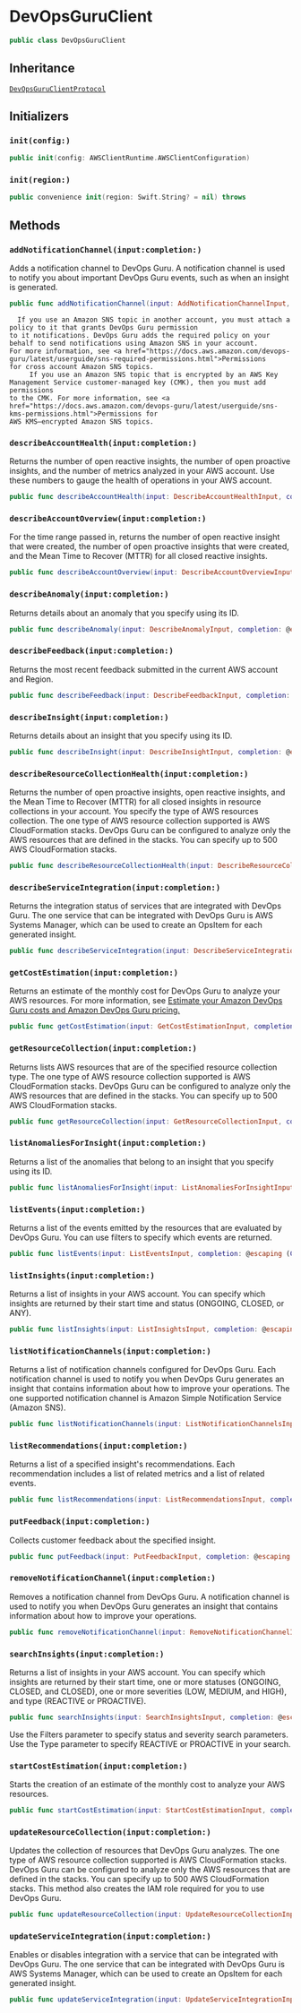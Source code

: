 # DevOpsGuruClient

``` swift
public class DevOpsGuruClient 
```

## Inheritance

[`DevOpsGuruClientProtocol`](/aws-sdk-swift/reference/0.x/AWSDevOpsGuru/DevOpsGuruClientProtocol)

## Initializers

### `init(config:)`

``` swift
public init(config: AWSClientRuntime.AWSClientConfiguration) 
```

### `init(region:)`

``` swift
public convenience init(region: Swift.String? = nil) throws 
```

## Methods

### `addNotificationChannel(input:completion:)`

Adds a notification channel to DevOps Guru. A notification channel is used to notify you about important DevOps Guru events, such as when an insight is generated.

``` swift
public func addNotificationChannel(input: AddNotificationChannelInput, completion: @escaping (ClientRuntime.SdkResult<AddNotificationChannelOutputResponse, AddNotificationChannelOutputError>) -> Void)
```

``` 
  If you use an Amazon SNS topic in another account, you must attach a policy to it that grants DevOps Guru permission
to it notifications. DevOps Guru adds the required policy on your behalf to send notifications using Amazon SNS in your account.
For more information, see <a href="https://docs.aws.amazon.com/devops-guru/latest/userguide/sns-required-permissions.html">Permissions
for cross account Amazon SNS topics.
     If you use an Amazon SNS topic that is encrypted by an AWS Key Management Service customer-managed key (CMK), then you must add permissions
to the CMK. For more information, see <a href="https://docs.aws.amazon.com/devops-guru/latest/userguide/sns-kms-permissions.html">Permissions for
AWS KMS–encrypted Amazon SNS topics.
```

### `describeAccountHealth(input:completion:)`

Returns the number of open reactive insights, the number of open proactive insights, and the number of metrics analyzed in your AWS account.
Use these numbers to gauge the health of operations in your AWS account.

``` swift
public func describeAccountHealth(input: DescribeAccountHealthInput, completion: @escaping (ClientRuntime.SdkResult<DescribeAccountHealthOutputResponse, DescribeAccountHealthOutputError>) -> Void)
```

### `describeAccountOverview(input:completion:)`

For the time range passed in, returns the number of open reactive insight that were created, the number of open proactive insights
that were created, and the Mean Time to Recover (MTTR) for all closed reactive insights.

``` swift
public func describeAccountOverview(input: DescribeAccountOverviewInput, completion: @escaping (ClientRuntime.SdkResult<DescribeAccountOverviewOutputResponse, DescribeAccountOverviewOutputError>) -> Void)
```

### `describeAnomaly(input:completion:)`

Returns details about an anomaly that you specify using its ID.

``` swift
public func describeAnomaly(input: DescribeAnomalyInput, completion: @escaping (ClientRuntime.SdkResult<DescribeAnomalyOutputResponse, DescribeAnomalyOutputError>) -> Void)
```

### `describeFeedback(input:completion:)`

Returns the most recent feedback submitted in the current AWS account and Region.

``` swift
public func describeFeedback(input: DescribeFeedbackInput, completion: @escaping (ClientRuntime.SdkResult<DescribeFeedbackOutputResponse, DescribeFeedbackOutputError>) -> Void)
```

### `describeInsight(input:completion:)`

Returns details about an insight that you specify using its ID.

``` swift
public func describeInsight(input: DescribeInsightInput, completion: @escaping (ClientRuntime.SdkResult<DescribeInsightOutputResponse, DescribeInsightOutputError>) -> Void)
```

### `describeResourceCollectionHealth(input:completion:)`

Returns the number of open proactive insights, open reactive insights, and the Mean Time to Recover (MTTR) for all closed insights in
resource collections in your account. You specify the type of AWS resources collection. The one type of AWS resource collection supported is AWS CloudFormation stacks. DevOps Guru can be configured to analyze
only the AWS resources that are defined in the stacks. You can specify up to 500 AWS CloudFormation stacks.

``` swift
public func describeResourceCollectionHealth(input: DescribeResourceCollectionHealthInput, completion: @escaping (ClientRuntime.SdkResult<DescribeResourceCollectionHealthOutputResponse, DescribeResourceCollectionHealthOutputError>) -> Void)
```

### `describeServiceIntegration(input:completion:)`

Returns the integration status of services that are integrated with DevOps Guru.
The one service that can be integrated with DevOps Guru
is AWS Systems Manager, which can be used to create an OpsItem for each generated insight.

``` swift
public func describeServiceIntegration(input: DescribeServiceIntegrationInput, completion: @escaping (ClientRuntime.SdkResult<DescribeServiceIntegrationOutputResponse, DescribeServiceIntegrationOutputError>) -> Void)
```

### `getCostEstimation(input:completion:)`

Returns an estimate of the monthly cost for DevOps Guru to analyze your AWS resources.
For more information,
see <a href="https:​//docs.aws.amazon.com/devops-guru/latest/userguide/cost-estimate.html">Estimate your
Amazon DevOps Guru costs and
<a href="http:​//aws.amazon.com/devops-guru/pricing/">Amazon DevOps Guru pricing.

``` swift
public func getCostEstimation(input: GetCostEstimationInput, completion: @escaping (ClientRuntime.SdkResult<GetCostEstimationOutputResponse, GetCostEstimationOutputError>) -> Void)
```

### `getResourceCollection(input:completion:)`

Returns lists AWS resources that are of the specified resource collection type. The one type of AWS resource collection supported is AWS CloudFormation stacks. DevOps Guru can be configured to analyze
only the AWS resources that are defined in the stacks. You can specify up to 500 AWS CloudFormation stacks.

``` swift
public func getResourceCollection(input: GetResourceCollectionInput, completion: @escaping (ClientRuntime.SdkResult<GetResourceCollectionOutputResponse, GetResourceCollectionOutputError>) -> Void)
```

### `listAnomaliesForInsight(input:completion:)`

Returns a list of the anomalies that belong to an insight that you specify using its ID.

``` swift
public func listAnomaliesForInsight(input: ListAnomaliesForInsightInput, completion: @escaping (ClientRuntime.SdkResult<ListAnomaliesForInsightOutputResponse, ListAnomaliesForInsightOutputError>) -> Void)
```

### `listEvents(input:completion:)`

Returns a list of the events emitted by the resources that are evaluated by DevOps Guru. You can use filters to specify which events are returned.

``` swift
public func listEvents(input: ListEventsInput, completion: @escaping (ClientRuntime.SdkResult<ListEventsOutputResponse, ListEventsOutputError>) -> Void)
```

### `listInsights(input:completion:)`

Returns a list of insights in your AWS account. You can specify which insights are returned by their start time and
status (ONGOING, CLOSED, or ANY).

``` swift
public func listInsights(input: ListInsightsInput, completion: @escaping (ClientRuntime.SdkResult<ListInsightsOutputResponse, ListInsightsOutputError>) -> Void)
```

### `listNotificationChannels(input:completion:)`

Returns a list of notification channels configured for DevOps Guru. Each notification channel is used to notify you when
DevOps Guru generates an insight that contains information about how to improve your operations. The one
supported notification channel is Amazon Simple Notification Service (Amazon SNS).

``` swift
public func listNotificationChannels(input: ListNotificationChannelsInput, completion: @escaping (ClientRuntime.SdkResult<ListNotificationChannelsOutputResponse, ListNotificationChannelsOutputError>) -> Void)
```

### `listRecommendations(input:completion:)`

Returns a list of a specified insight's recommendations. Each recommendation includes a list of related metrics and a list of related events.

``` swift
public func listRecommendations(input: ListRecommendationsInput, completion: @escaping (ClientRuntime.SdkResult<ListRecommendationsOutputResponse, ListRecommendationsOutputError>) -> Void)
```

### `putFeedback(input:completion:)`

Collects customer feedback about the specified insight.

``` swift
public func putFeedback(input: PutFeedbackInput, completion: @escaping (ClientRuntime.SdkResult<PutFeedbackOutputResponse, PutFeedbackOutputError>) -> Void)
```

### `removeNotificationChannel(input:completion:)`

Removes a notification channel from DevOps Guru. A notification channel is used to notify you when DevOps Guru generates an insight
that contains information about how to improve your operations.

``` swift
public func removeNotificationChannel(input: RemoveNotificationChannelInput, completion: @escaping (ClientRuntime.SdkResult<RemoveNotificationChannelOutputResponse, RemoveNotificationChannelOutputError>) -> Void)
```

### `searchInsights(input:completion:)`

Returns a list of insights in your AWS account. You can specify which insights are returned by their start time, one or more statuses
(ONGOING, CLOSED, and CLOSED), one or more severities (LOW, MEDIUM,
and HIGH), and type (REACTIVE or PROACTIVE).

``` swift
public func searchInsights(input: SearchInsightsInput, completion: @escaping (ClientRuntime.SdkResult<SearchInsightsOutputResponse, SearchInsightsOutputError>) -> Void)
```

Use the Filters parameter to specify status and severity
search parameters. Use the Type parameter to specify REACTIVE or PROACTIVE in your search.

### `startCostEstimation(input:completion:)`

Starts the creation of an estimate of the monthly cost to analyze your AWS resources.

``` swift
public func startCostEstimation(input: StartCostEstimationInput, completion: @escaping (ClientRuntime.SdkResult<StartCostEstimationOutputResponse, StartCostEstimationOutputError>) -> Void)
```

### `updateResourceCollection(input:completion:)`

Updates the collection of resources that DevOps Guru analyzes.
The one type of AWS resource collection supported is AWS CloudFormation stacks. DevOps Guru can be configured to analyze
only the AWS resources that are defined in the stacks. You can specify up to 500 AWS CloudFormation stacks. This method also creates the IAM role required for you
to use DevOps Guru.

``` swift
public func updateResourceCollection(input: UpdateResourceCollectionInput, completion: @escaping (ClientRuntime.SdkResult<UpdateResourceCollectionOutputResponse, UpdateResourceCollectionOutputError>) -> Void)
```

### `updateServiceIntegration(input:completion:)`

Enables or disables integration with a service that can be integrated with DevOps Guru. The one service that can be integrated with
DevOps Guru is AWS Systems Manager, which can be used to create an OpsItem for each generated insight.

``` swift
public func updateServiceIntegration(input: UpdateServiceIntegrationInput, completion: @escaping (ClientRuntime.SdkResult<UpdateServiceIntegrationOutputResponse, UpdateServiceIntegrationOutputError>) -> Void)
```
